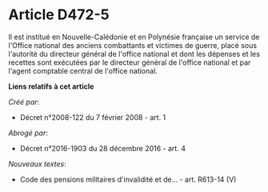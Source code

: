# Article D472-5

Il est institué en Nouvelle-Calédonie et en Polynésie française un service de l'Office national des anciens combattants et
victimes de guerre, placé sous l'autorité du directeur général de l'office national et dont les dépenses et les recettes sont
exécutées par le directeur général de l'office national et par l'agent comptable central de l'office national.

**Liens relatifs à cet article**

_Créé par_:

  - Décret n°2008-122 du 7 février 2008 - art. 1

_Abrogé par_:

  - Décret n°2016-1903 du 28 décembre 2016 - art. 4

_Nouveaux textes_:

  - Code des pensions militaires d'invalidité et de... - art. R613-14 (V)
